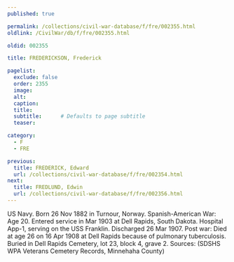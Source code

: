 ```yaml
---
published: true

permalink: /collections/civil-war-database/f/fre/002355.html
oldlink: /CivilWar/db/f/fre/002355.html

oldid: 002355

title: FREDERICKSON, Frederick

pagelist:
  exclude: false
  order: 2355
  image: 
  alt:
  caption:
  title:
  subtitle:      # Defaults to page subtitle
  teaser:

category: 
  - F 
  - FRE

previous:
  title: FREDERICK, Edward
  url: /collections/civil-war-database/f/fre/002354.html  
next:
  title: FREDLUND, Edwin
  url: /collections/civil-war-database/f/fre/002356.html   
---
```

US Navy. Born 26 Nov 1882 in Turnour, Norway. Spanish-American War: Age 20. Entered service in Mar 1903 at Dell Rapids, South Dakota. Hospital App-1, serving on the USS Franklin. Discharged 26 Mar 1907. Post war: Died at age 26 on 16 Apr 1908 at Dell Rapids because of pulmonary tuberculosis. Buried in Dell Rapids Cemetery, lot 23, block 4, grave 2. Sources: (SDSHS WPA Veterans Cemetery Records, Minnehaha County)
